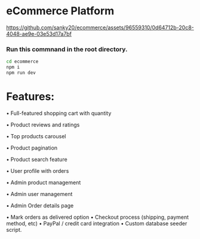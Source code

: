 
# eCommerce Platform

https://github.com/sanky20/ecommerce/assets/96559310/0d64712b-20c8-4048-ae9e-03e53d17a7bf

### Run this commnand in the root directory.

```bash
cd ecommerce
npm i
npm run dev
```

# Features:

• Full-featured shopping cart with quantity

• Product reviews and ratings

• Top products carousel

• Product pagination

• Product search feature

• User profile with orders

• Admin product management

• Admin user management

• Admin Order details page

• Mark orders as delivered option
• Checkout process (shipping, payment method, etc)
• PayPal / credit card integration
• Custom database seeder script.


